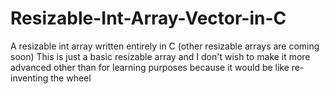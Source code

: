 # Resizable-Int-Array-Vector-in-C
A resizable int array written entirely in C (other resizable arrays are coming soon) This is just a basic resizable array and I don't wish to make it more advanced other than for learning purposes because it would be like re-inventing the wheel
